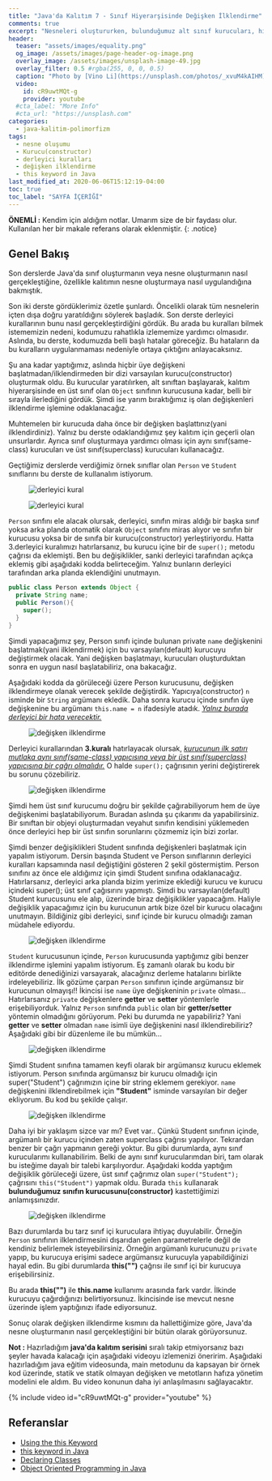```yaml
---
title: "Java'da Kalıtım 7 - Sınıf Hiyerarşisinde Değişken İlklendirme"
comments: true
excerpt: "Nesneleri oluştururken, bulunduğumuz alt sınıf kurucuları, hiyerarşik sırada en üstte bulunan Object sınıfına ulaşana kadar içten dışa doğru çağrıldığından bahsetmiştik. Bu derste ise en dıştaki sınıfın üye değişkenlerinden başlayıp, bulunduğumuz sınıfa kadar üye değişkenlerinin nasıl ilklendirildiğini göreceğiz."
header:
  teaser: "assets/images/equality.png"
  og_image: /assets/images/page-header-og-image.png
  overlay_image: /assets/images/unsplash-image-49.jpg
  overlay_filter: 0.5 #rgba(255, 0, 0, 0.5)
  caption: "Photo by [Vino Li](https://unsplash.com/photos/_xvuM4kAIHM) on Unsplash"
  video:
    id: cR9uwtMQt-g
    provider: youtube
  #cta_label: "More Info"
  #cta_url: "https://unsplash.com"
categories:
  - java-kalitim-polimorfizm
tags:
  - nesne oluşumu
  - Kurucu(constructor)
  - derleyici kuralları
  - değişken ilklendirme
  - this keyword in Java
last_modified_at: 2020-06-06T15:12:19-04:00
toc: true
toc_label: "SAYFA İÇERİĞİ"
---
```


**ÖNEMLİ :** Kendim için aldığım notlar. Umarım size de bir faydası olur. Kullanılan her bir makale referans olarak eklenmiştir.
{: .notice}

## Genel Bakış

Son derslerde Java'da sınıf oluşturmanın veya nesne oluşturmanın nasıl gerçekleştiğine, özellikle kalıtımın nesne oluşturmaya nasıl uygulandığına bakmıştık.

Son iki derste gördüklerimiz özetle şunlardı. Öncelikli olarak tüm nesnelerin içten dışa doğru yaratıldığını söylerek başladık. Son derste derleyici kurallarının bunu nasıl gerçekleştirdiğini gördük. Bu arada bu kuralları bilmek istememizin nedeni, kodumuzu rahatlıkla izlememize yardımcı olmasıdır. Aslında, bu derste, kodumuzda belli başlı hatalar göreceğiz. Bu hataların da bu kuralların uygulanmaması nedeniyle ortaya çıktığını anlayacaksınız.

Şu ana kadar yaptığımız, aslında hiçbir üye değişkeni başlatmadan/ilklendirmeden bir dizi varsayılan kurucu(constructor) oluşturmak oldu. Bu kurucular yaratılırken, alt sınıftan başlayarak, kalıtım hiyerarşisinde en üst sınıf olan ``Object`` sınıfının kurucusuna kadar, belli bir sırayla ilerlediğini gördük. Şimdi ise yarım bıraktığımız iş olan değişkenleri ilklendirme işlemine odaklanacağız.

Muhtemelen bir kurucuda daha önce bir değişken başlattınız(yani ilklendirdiniz). Yalnız bu derste odaklandığımız şey kalıtım için geçerli olan unsurlardır. Ayrıca sınıf oluşturmaya yardımcı olması için aynı sınıf(same-class) kurucuları ve üst sınıf(superclass) kurucuları kullanacağız.

Geçtiğimiz derslerde verdiğimiz örnek sınıflar olan ``Person`` ve ``Student`` sınıflarını bu derste de kullanalım istiyorum.

<figure style="width: 600px" class="align-center">
  <img src="{{ site.url }}{{ site.baseurl }}/assets/images/2020-06-24-Java-inheritance6/student.png" alt="derleyici kural">
  <figcaption></figcaption>
</figure>

<figure style="width: 600px" class="align-center">
  <img src="{{ site.url }}{{ site.baseurl }}/assets/images/2020-06-24-Java-inheritance6/rule4.png" alt="derleyici kural">
  <figcaption></figcaption>
</figure>

``Person`` sınfını ele alacak olursak, derleyici, sınıfın miras aldığı bir başka sınıf yoksa arka planda otomatik olarak ``Object`` sınıfını miras alıyor ve sınıfın bir kurucusu yoksa bir de sınıfa bir kurucu(constructor) yerleştiriyordu. Hatta 3.derleyici kuralımızı hatırlarsanız, bu kurucu içine bir de ``super();`` metodu çağrısı da eklemişti. Ben bu değişiklikler, sanki derleyici tarafından açıkça eklemiş gibi aşağıdaki kodda belirteceğim. Yalnız bunların derleyici tarafından arka planda eklendiğini unutmayın.

```java
public class Person extends Object {
  private String name;
  public Person(){
    super();
  }
}
```

Şimdi yapacağımız şey, Person sınıfı içinde bulunan private ``name`` değişkenini başlatmak(yani ilklendirmek) için bu varsayılan(default) kurucuyu değiştirmek olacak. Yani değişken başlatmayı, kurucuları oluşturduktan sonra en uygun nasıl başlatabiliriz, ona bakacağız.

Aşağıdaki kodda da görüleceği üzere Person kurucusunu, değişken ilklendirmeye olanak verecek şekilde değiştirdik. Yapıcıya(constructor) ``n`` isminde bir ``String`` argümanı ekledik. Daha sonra kurucu içinde sınıfın üye değişkenine bu argümanı ``this.name = n`` ifadesiyle atadık. <u><i>Yalnız burada derleyici bir hata verecektir.</i></u>


<figure style="width: 300px" class="align-center">
  <img src="{{ site.url }}{{ site.baseurl }}/assets/images/2020-06-24-Java-inheritance7/var_init1.png" alt="değişken ilklendirme">
  <figcaption></figcaption>
</figure>

Derleyici kurallarından **3.kuralı** hatırlayacak olursak, <u><i>kurucunun ilk satırı mutlaka aynı sınıf(same-class) yapıcısına veya bir üst sınıf(superclass) yapıcısına bir çağrı olmalıdır.</i></u> O halde ``super();`` çağrısının yerini değiştirerek bu sorunu çözebiliriz.

<figure style="width: 300px" class="align-center">
  <img src="{{ site.url }}{{ site.baseurl }}/assets/images/2020-06-24-Java-inheritance7/var_init2.png" alt="değişken ilklendirme">
  <figcaption></figcaption>
</figure>

Şimdi hem üst sınıf kurucumu doğru bir şekilde çağırabiliyorum hem de üye değişkenimi başlatabiliyorum. Buradan aslında şu çıkarımı da yapabilirsiniz. Bir sınıftan bir objeyi oluşturmadan veyahut sınıfın kendisini yüklemeden önce derleyici hep bir üst sınıfın sorunlarını çözmemiz için bizi zorlar.

Şimdi benzer değişiklikleri Student sınıfında değişkenleri başlatmak için yapalım istiyorum.  Dersin başında Student ve Person sınıflarının derleyici kuralları kapsamında nasıl değiştiğini gösteren 2 şekil göstermiştim. Person sınıfını az önce ele aldığımız için şimdi Student sınıfına odaklanacağız. Hatırlarsanız, derleyici arka planda bizim yerimize eklediği kurucu ve kurucu içindeki super(); üst sınıf çağısırını yapmıştı. Şimdi bu varsayılan(default) Student kurucusunu ele alıp, üzerinde biraz değişiklikler yapacağım. Haliyle değişiklik yapacağımız için bu kurucunun artık bize özel bir kurucu olacağını unutmayın. Bildiğiniz gibi derleyici, sınıf içinde bir kurucu olmadığı zaman müdahele ediyordu.

<figure style="width: 600px" class="align-center">
  <img src="{{ site.url }}{{ site.baseurl }}/assets/images/2020-06-24-Java-inheritance7/var_init3.png" alt="değişken ilklendirme">
  <figcaption></figcaption>
</figure>

``Student`` kurucusunun içinde, ``Person`` kurucusunda yaptığımız gibi benzer ilklendirme işlemini yapalım istiyorum. Eş zamanlı olarak bu kodu bir editörde denediğinizi varsayarak, alacağınız derleme hatalarını birlikte irdeleyebiliriz. İlk gözüme çarpan ``Person`` sınıfının içinde argümansız bir kurucunun olmayışı!! İkincisi ise ``name`` üye değişkeninin ``private`` olması... Hatırlarsanız ``private`` değişkenlere **getter** ve **setter** yöntemlerle erişebiliyorduk. Yalnız ``Person`` sınıfında ``public`` olan bir **getter/setter** yöntemin olmadığını görüyorum. Peki bu durumda ne yapabiliriz? Yani **getter** ve **setter** olmadan ``name`` isimli üye değişkenini nasıl ilklendirebiliriz? Aşağıdaki gibi bir düzenleme ile bu mümkün...

<figure style="width: 600px" class="align-center">
  <img src="{{ site.url }}{{ site.baseurl }}/assets/images/2020-06-24-Java-inheritance7/var_init4.png" alt="değişken ilklendirme">
  <figcaption></figcaption>
</figure>

Şimdi Student sınıfına tamamen keyfi olarak bir argümansız kurucu eklemek istiyorum. Person sınıfında argümansız bir kurucu olmadığı için super("Student") çağrımızın içine bir string eklemem gerekiyor. ``name`` değişkenini ilklendirebilmek için **"Student"** isminde varsayılan bir değer ekliyorum. Bu kod bu şekilde çalışır.

<figure style="width: 600px" class="align-center">
  <img src="{{ site.url }}{{ site.baseurl }}/assets/images/2020-06-24-Java-inheritance7/var_init5.png" alt="değişken ilklendirme">
  <figcaption></figcaption>
</figure>

Daha iyi bir yaklaşım sizce var mı? Evet var.. Çünkü Student sınıfının içinde, argümanlı bir kurucu içinden zaten superclass çağrısı yapılıyor. Tekrardan benzer bir çağrı yapmanın gereği yoktur. Bu gibi durumlarda, aynı sınıf kurucularımı kullanabilirim. Belki de aynı sınıf kurucularımdan biri, tam olarak bu isteğime dayalı bir talebi karşılıyordur. Aşağıdaki kodda yaptığım değişiklik görüleceği üzere, üst sınıf çağrımız olan ``super("Student");`` çağrısını `this("Student")` yapmak oldu. Burada ``this`` kullanarak **bulunduğumuz sınıfın kurucusunu(constructor)** kastettiğimizi anlamışsınızdır.

<figure style="width: 600px" class="align-center">
  <img src="{{ site.url }}{{ site.baseurl }}/assets/images/2020-06-24-Java-inheritance7/var_init6.png" alt="değişken ilklendirme">
  <figcaption></figcaption>
</figure>

Bazı durumlarda bu tarz sınıf içi kuruculara ihtiyaç duyulabilir. Örneğin ``Person`` sınıfının ilklendirmesini dışarıdan gelen parametrelerle değil de kendiniz belirlemek isteyebilirsiniz. Örneğin argümanlı kurucunuzu ``private`` yapıp, bu kurucuya erişimi sadece argümansız kurucuyla yapabildiğinizi hayal edin. Bu gibi durumlarda **this("")** çağrısı ile sınıf içi bir kurucuya erişebilirsiniz.

Bu arada **this("")** ile **this.name** kullanımı arasında fark vardır. İlkinde kurucuyu çağırdığınızı belirtiyorsunuz. İkincisinde ise mevcut nesne üzerinde işlem yaptığınızı ifade ediyorsunuz.

Sonuç olarak değişken ilklendirme kısmını da hallettiğimize göre, Java'da nesne oluşturmanın nasıl gerçekleştiğini bir bütün olarak görüyorsunuz.

**Not :** Hazırladığım **java'da kalıtım serisini** sıralı takip etmiyorsanız bazı şeyler havada kalacağı için aşağıdaki videoyu izlemenizi öneririm. Aşağıdaki hazırladığım java eğitim videosunda, main metodunu da kapsayan bir örnek kod üzerinde, statik ve statik olmayan değişken ve metotların hafıza yönetim modelini ele aldım. Bu video konunun daha iyi anlaşılmasını sağlayacaktır.

{% include video id="cR9uwtMQt-g" provider="youtube" %}


## Referanslar
* [Using the this Keyword](https://docs.oracle.com/javase/tutorial/java/javaOO/thiskey.html)
* [this keyword in Java](https://www.javatpoint.com/this-keyword)
* [Declaring Classes](https://docs.oracle.com/javase/tutorial/java/javaOO/classdecl.html)
* [Object Oriented Programming in Java](https://www.coursera.org/learn/object-oriented-java?specialization=java-object-oriented)
